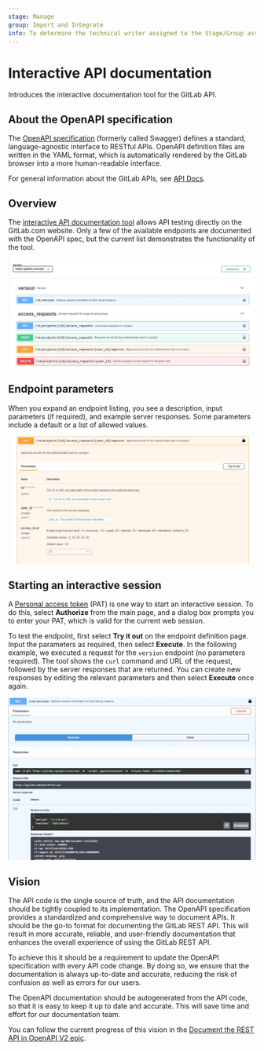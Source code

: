 ```yaml
---
stage: Manage
group: Import and Integrate
info: To determine the technical writer assigned to the Stage/Group associated with this page, see https://handbook.gitlab.com/handbook/product/ux/technical-writing/#assignments
---
```


# Interactive API documentation

Introduces the interactive documentation tool for the GitLab API.

## About the OpenAPI specification

The [OpenAPI specification](https://swagger.io/specification/) (formerly called Swagger) defines a
standard, language-agnostic interface to RESTful APIs. OpenAPI definition files are written in the
YAML format, which is automatically rendered by the GitLab browser into a more human-readable interface.

For general information about the GitLab APIs, see [API Docs](../index.md).

## Overview

<!--
The following link is absolute rather than relative because it needs to be viewed through the GitLab
Open API file viewer: https://docs.gitlab.com/ee/user/project/repository/index.html#openapi-viewer.
-->
The [interactive API documentation tool](https://gitlab.com/gitlab-org/gitlab/-/blob/master/doc/api/openapi/openapi.yaml)
allows API testing directly on the GitLab.com website. Only a few of the available endpoints are
documented with the OpenAPI spec, but the current list demonstrates the functionality of the tool.

![API viewer screenshot](img/apiviewer01-fs8.png)

## Endpoint parameters

When you expand an endpoint listing, you see a description, input parameters (if required),
and example server responses. Some parameters include a default or a list of allowed values.

![API viewer screenshot](img/apiviewer04-fs8.png)

## Starting an interactive session

A [Personal access token](../../user/profile/personal_access_tokens.md) (PAT) is one way to
start an interactive session. To do this, select **Authorize** from the main page, and a
dialog box prompts you to enter your PAT, which is valid for the current web session.

To test the endpoint, first select **Try it out** on the endpoint definition page. Input the parameters
as required, then select **Execute**. In the following example, we executed a request for the `version`
endpoint (no parameters required). The tool shows the `curl` command and URL of the request, followed
by the server responses that are returned. You can create new responses by editing the relevant parameters
and then select **Execute** once again.

![API viewer screenshot](img/apiviewer03-fs8.png)

## Vision

The API code is the single source of truth, and the API documentation should be tightly coupled to its implementation. The OpenAPI specification provides a standardized and comprehensive way to document APIs. It should be the go-to format for documenting the GitLab REST API. This will result in more accurate, reliable, and user-friendly documentation that enhances the overall experience of using the GitLab REST API.

To achieve this it should be a requirement to update the OpenAPI specification with every API code change. By doing so, we ensure that the documentation is always up-to-date and accurate, reducing the risk of confusion as well as errors for our users.

The OpenAPI documentation should be autogenerated from the API code, so that it is easy to keep it up to date and accurate. This will save time and effort for our documentation team.

You can follow the current progress of this vision in the [Document the REST API in OpenAPI V2 epic](https://gitlab.com/groups/gitlab-org/-/epics/8926).
